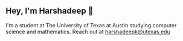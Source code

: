 ## Hey, I'm Harshadeep 👋
I'm a student at The University of Texas at Austin studying computer science and mathematics.
Reach out at harshadeepk@utexas.edu
